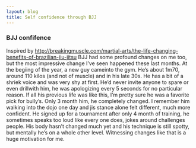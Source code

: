 ```yaml
---
layout: blog
title: Self confidence through BJJ
---
```

### BJJ confifence
Inspired by http://breakingmuscle.com/martial-arts/the-life-changing-benefits-of-brazilian-jiu-jitsu
BJJ had some profound changes on me too, but the most impressive change I’ve seen happened these last months. At the begiing of the year, a new guy cameinto the gym. He’s about 1m70, around 110 kilos (and not of muscle) and in his late 30s. He has a bit of a shriek voice and was very shy at first. He’d never invite anyone to spare or even drillwith him, he was apologizing every 5 seconds for no particular reason. If all his previous life was like this, I’m pretty sure he was a favorite pick for bully’s.
Only 3 month him, he completely changed. I remember him walking into the dojo one day and jis stance alone felt different, much more confident. He signed up for a tournament after only 4 month of training, he sometimes speaks too loud like every one does, jokes around challenges people. His body hasn’t changed much yet and his technique is still spotty, but mentally he’s on a whole other level. Witnessing changes like that is a huge motivation for me.